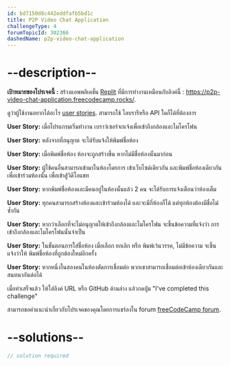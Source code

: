 ```yaml
---
id: bd7150d8c442eddfafb5bd1c
title: P2P Video Chat Application
challengeType: 4
forumTopicId: 302366
dashedName: p2p-video-chat-application
---
```


# --description--

**เป้าหมายของโปรเจคนี้ :** สร้างแอพพลิเคชั่น [Replit](https://replit.com/) ที่มีการทำงานเหมือนกับลิงค์นี้ : <https://p2p-video-chat-application.freecodecamp.rocks/>.

ดูว่าผู้ใช้งานอยากได้อะไร [user stories](https://en.wikipedia.org/wiki/User_story). สามารถใช้ ไลบรารีหรือ API ใดก็ได้ที่ต้องการ

**User Story:** เมื่อโปรแกรมเริ่มทำงาน เบราว์เซอร์จะแจ้งเพื่อเข้าถึงกล้องและไมโครโฟน

**User Story:** หลังจากที่อนุญาต จะได้รับแจ้งให้พิมพ์ชื่อห้อง

**User Story:** เมื่อพิมพ์ชื่อห้อง ห้องจะถูกสร้างขึ้น หากไม่มีชื่อห้องนั้นมาก่อน

**User Story:** ผู้ใช้คนอื่นสามารถเข้ามาในห้องโดยการ เข้าเว็บไซด์เดียวกัน และพิมพ์ชื่อห้องเดียวกันเพื่อเข้าร่วมห้องนั้น เพื่อเข้าสู้วิดีโอแชท

**User Story:** หากพิมพ์ชื่อห้องและมีคนอยู่ในห้องนั้นแล้ว 2 คน จะได้รับการแจ้งเตือนว่าห้องเต็ม

**User Story:** ทุกคนสามารถสร้างห้องและเข้าร่วมห้องได้ และจะมีกี่ห้องก็ได้ แต่ทุกห้องต้องมีชื่อไม่ซ้ำกัน

**User Story:** หากว่าเลือกที่จะไม่อนุญาตให้เข้าถึงกล้องและไมโครโฟน จะขึ้นข้อความที่แจ้งว่า การเข้าถึงกล้องและไมโครโฟนนั้นจำเป็น

**User Story:** ในขั้นตอนการใส่ชื่อห้อง เมื่อเลือก ยกเลิก หรือ พิมพ์เว้นวรรค, ไม่มีข้อความ จะขึ้นแจ้งว่าให้ พิมพ์ชื่อห้องที่ถูกต้องใหม่อีกครั้ง

**User Story:** หากหนึ่งในสองคนในห้องตัดการเชื่อมต่อ พวกเขาสามารถเชื่อมต่อเข้าห้องเดียวกันและสนทนากันต่อได้

เมื่อทำเสร็จแล้ว ให้ใส่ลิงค์ URL หรือ GitHub ด้านล่าง แล้วกดปุุ่ม "I've completed this challenge"

สามารถขอคำแนะนำเกี่ยวกับโปรเจคของคุณโดยการแชร์ลงใน forum [freeCodeCamp forum](https://forum.freecodecamp.org/c/project-feedback/409).

# --solutions--

```js
// solution required
```
